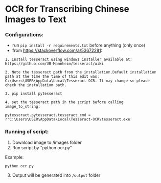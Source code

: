 # OCR for Transcribing Chinese Images to Text

### Configurations: 
- run ```pip install -r requirements.txt``` before anything (only once)
- from https://stackoverflow.com/a/53672281:
```
1. Install tesseract using windows installer available at: https://github.com/UB-Mannheim/tesseract/wiki

2. Note the tesseract path from the installation.Default installation path at the time the time of this edit was: C:\Users\USER\AppData\Local\Tesseract-OCR. It may change so please check the installation path.

3. pip install pytesseract

4. set the tesseract path in the script before calling image_to_string:

pytesseract.pytesseract.tesseract_cmd = r'C:\Users\USER\AppData\Local\Tesseract-OCR\tesseract.exe'
```

### Running of script:

1. Download image to /images folder
2. Run script by "python ocr.py"

Example:
```
python ocr.py
```
3. Output will be generated into `/output` folder
